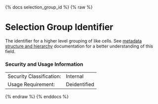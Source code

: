 {% docs selection_group_id %}
{% raw %}

<a name="selection_group_id"></a>
# Selection Group Identifier
The identifier for a higher level grouping of like cells. 
See [metadata structure and hierarchy](#!/model/model.aaa_life_data_platform.staging_metadata_metadata)
documentation for a better understanding of this field.

### Security and Usage Information
|     |     |
| --- | --- |
| Security Classification: | Internal |
| Usage Requirement:       | Deidentified |

{% endraw %}
{% enddocs %}